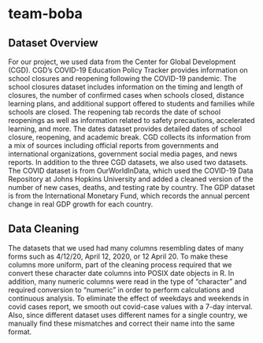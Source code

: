 # team-boba
## Dataset Overview
For our project, we used data from the Center for Global Development (CGD). CGD’s COVID-19 Education Policy Tracker provides information on school closures and reopening following the COVID-19 pandemic. The school closures dataset includes information on the timing and length of closures, the number of confirmed cases when schools closed, distance learning plans, and additional support offered to students and families while schools are closed. The reopening tab records the date of school reopenings as well as information related to safety precautions, accelerated learning, and more. The dates dataset provides detailed dates of school closure, reopening, and academic break. CGD collects its information from a mix of sources including official reports from governments and international organizations, government social media pages, and news reports. 
In addition to the three CGD datasets, we also used two datasets. The COVID dataset is from OurWorldInData, which used the COVID-19 Data Repository at Johns Hopkins University and added a cleaned version of the number of new cases, deaths, and testing rate by country. The GDP dataset is from the International Monetary Fund, which records the annual percent change in real GDP growth for each country.

## Data Cleaning
The datasets that we used had many columns resembling dates of many forms such as 4/12/20, April 12, 2020, or 12 April 20. To make these columns more uniform, part of the cleaning process required that we convert these character date columns into POSIX date objects in R. In addition, many numeric columns were read in the type of “character” and required conversion to “numeric” in order to perform calculations and continuous analysis.
To eliminate the effect of weekdays and weekends in covid cases report, we smooth out covid-case values with a 7-day interval. Also, since different dataset uses different names for a single country, we manually find these mismatches and correct their name into the same format. 
